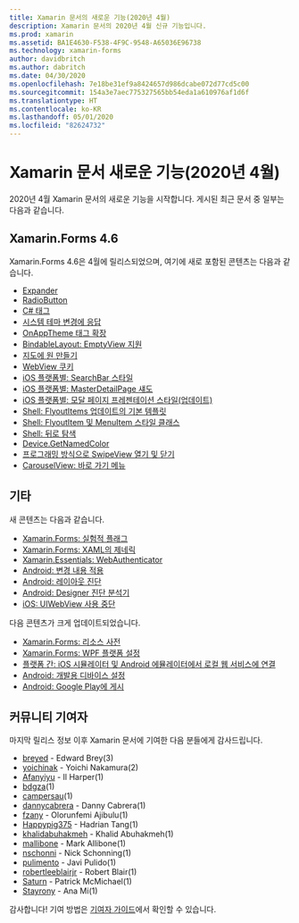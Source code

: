 ```yaml
---
title: Xamarin 문서의 새로운 기능(2020년 4월)
description: Xamarin 문서의 2020년 4월 신규 기능입니다.
ms.prod: xamarin
ms.assetid: BA1E4630-F538-4F9C-9548-A65036E96738
ms.technology: xamarin-forms
author: davidbritch
ms.author: dabritch
ms.date: 04/30/2020
ms.openlocfilehash: 7e18be31ef9a8424657d986dcabe072d77cd5c00
ms.sourcegitcommit: 154a3e7aec775327565bb54eda1a610976af1d6f
ms.translationtype: HT
ms.contentlocale: ko-KR
ms.lasthandoff: 05/01/2020
ms.locfileid: "82624732"
---
```

# <a name="xamarin-docs-whats-new-april-2020"></a>Xamarin 문서 새로운 기능(2020년 4월)

2020년 4월 Xamarin 문서의 새로운 기능을 시작합니다. 게시된 최근 문서 중 일부는 다음과 같습니다.

## <a name="xamarinforms-46"></a>Xamarin.Forms 4.6

Xamarin.Forms 4.6은 4월에 릴리스되었으며, 여기에 새로 포함된 콘텐츠는 다음과 같습니다.

- [Expander](~/xamarin-forms/user-interface/expander.md)
- [RadioButton](~/xamarin-forms/user-interface/radiobutton.md)
- [C# 태그](~/xamarin-forms/user-interface/csharp-markup.md)
- [시스템 테마 변경에 응답](~/xamarin-forms/user-interface/theming/system-theme-changes.md)
- [OnAppTheme 태그 확장](~/xamarin-forms/xaml/markup-extensions/consuming.md#onapptheme-markup-extension)
- [BindableLayout: EmptyView 지원](~/xamarin-forms/user-interface/layouts/bindable-layouts.md)
- [지도에 원 만들기](~/xamarin-forms/user-interface/map/polygons.md#create-a-circle)
- [WebView 쿠키](~/xamarin-forms/user-interface/webview.md#cookies)
- [iOS 플랫폼별: SearchBar 스타일](~/xamarin-forms/platform/ios/searchbar-style.md)
- [iOS 플랫폼별: MasterDetailPage 섀도](~/xamarin-forms/platform/ios/masterdetailpage-shadow.md)
- [iOS 플랫폼별: 모달 페이지 프레젠테이션 스타일(업데이트)](~/xamarin-forms/platform/ios/page-presentation-style.md)
- [Shell: FlyoutItems 업데이트의 기본 템플릿](~/xamarin-forms/app-fundamentals/shell/flyout.md#default-template-for-flyoutitems)
- [Shell: FlyoutItem 및 MenuItem 스타일 클래스](~/xamarin-forms/app-fundamentals/shell/flyout.md#flyoutitem-and-menuitem-style-classes)
- [Shell: 뒤로 탐색](~/xamarin-forms/app-fundamentals/shell/navigation.md#backwards-navigation)
- [Device.GetNamedColor](~/xamarin-forms/platform/device.md#devicegetnamedcolor)
- [프로그래밍 방식으로 SwipeView 열기 및 닫기](~/xamarin-forms/user-interface/swipeview.md#open-and-close-a-swipeview-programmatically)
- [CarouselView: 바로 가기 메뉴](~/xamarin-forms/user-interface/carouselview/populate-data.md#context-menus)

## <a name="other"></a>기타

새 콘텐츠는 다음과 같습니다.

- [Xamarin.Forms: 실험적 플래그](~/xamarin-forms/internals/experimental-flags.md)
- [Xamarin.Forms: XAML의 제네릭](~/xamarin-forms/xaml/generics.md)
- [Xamarin.Essentials: WebAuthenticator](~/essentials/web-authenticator.md?context=xamarin%2Fxamarin-forms)
- [Android: 변경 내용 적용](~/android/deploy-test/apply-changes.md)
- [Android: 레이아웃 진단](~/android/user-interface/android-designer/diagnostics.md)
- [Android: Designer 진단 분석기](~/android/user-interface/android-designer/diagnostic-analyzers.md)
- [iOS: UIWebView 사용 중단](~/ios/user-interface/controls/webview.md#uiwebview-deprecation)

다음 콘텐츠가 크게 업데이트되었습니다.

- [Xamarin.Forms: 리소스 사전](~/xamarin-forms/xaml/resource-dictionaries.md)
- [Xamarin.Forms: WPF 플랫폼 설정](~/xamarin-forms/platform/other/wpf.md)
- [플랫폼 간: iOS 시뮬레이터 및 Android 에뮬레이터에서 로컬 웹 서비스에 연결](~/cross-platform/deploy-test/connect-to-local-web-services.md)
- [Android: 개발용 디바이스 설정](~/android/get-started/installation/set-up-device-for-development.md)
- [Android: Google Play에 게시](~/android/deploy-test/publishing/publishing-to-google-play/index.md)

## <a name="community-contributors"></a>커뮤니티 기여자

마지막 릴리스 정보 이후 Xamarin 문서에 기여한 다음 분들에게 감사드립니다.

- [breyed](https://github.com/breyed) - Edward Brey(3)
- [yoichinak](https://github.com/yoichinak) - Yoichi Nakamura(2)
- [Afanyiyu](https://github.com/Afanyiyu) - Il Harper(1)
- [bdgza](https://github.com/bdgza)(1)
- [campersau](https://github.com/campersau)(1)
- [dannycabrera](https://github.com/dannycabrera) - Danny Cabrera(1)
- [fzany](https://github.com/fzany) - Olorunfemi Ajibulu(1)
- [Happypig375](https://github.com/Happypig375) - Hadrian Tang(1)
- [khalidabuhakmeh](https://github.com/khalidabuhakmeh) - Khalid Abuhakmeh(1)
- [mallibone](https://github.com/mallibone) - Mark Allibone(1)
- [nschonni](https://github.com/nschonni) - Nick Schonning(1)
- [pulimento](https://github.com/pulimento) - Javi Pulido(1)
- [robertleeblairjr](https://github.com/robertleeblairjr) - Robert Blair(1)
- [Saturn](https://github.com/Saturn) - Patrick McMichael(1)
- [Stayrony](https://github.com/Stayrony) - Ana Mi(1)

감사합니다! 기여 방법은 [기여자 가이드](https://github.com/MicrosoftDocs/xamarin-docs/blob/live/CONTRIBUTING.md)에서 확인할 수 있습니다.
